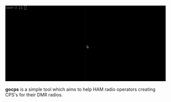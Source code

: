
<p align="center">

![](./docs/demo.gif)
</p>

**gocps** is a simple tool which aims to help HAM radio operators creating
CPS's for their DMR radios.